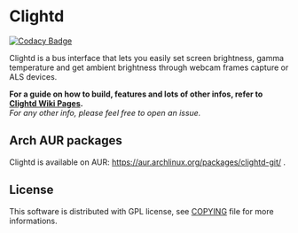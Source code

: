 # Clightd

<!-- [![Build Status](https://travis-ci.org/FedeDP/Clightd.svg?branch=master)](https://travis-ci.org/FedeDP/Clightd) -->
[![Codacy Badge](https://api.codacy.com/project/badge/Grade/7563e6f8e83f4b1aa884c6032709e341)](https://www.codacy.com/app/FedeDP/Clightd?utm_source=github.com&amp;utm_medium=referral&amp;utm_content=FedeDP/Clightd&amp;utm_campaign=Badge_Grade)

Clightd is a bus interface that lets you easily set screen brightness, gamma temperature and get ambient brightness through webcam frames capture or ALS devices.

**For a guide on how to build, features and lots of other infos, refer to [Clightd Wiki Pages](https://github.com/FedeDP/Clightd/wiki).**  
*For any other info, please feel free to open an issue.*  

## Arch AUR packages
Clightd is available on AUR: https://aur.archlinux.org/packages/clightd-git/ .

## License
This software is distributed with GPL license, see [COPYING](https://github.com/FedeDP/Clightd/blob/master/COPYING) file for more informations.
